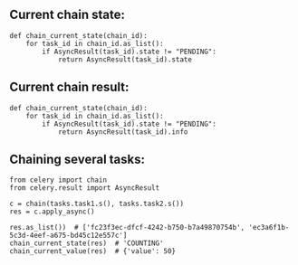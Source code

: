 ## Current chain state:
```python3
def chain_current_state(chain_id):
    for task_id in chain_id.as_list():
        if AsyncResult(task_id).state != "PENDING":
            return AsyncResult(task_id).state
```

## Current chain result:
```python3
def chain_current_state(chain_id):
    for task_id in chain_id.as_list():
        if AsyncResult(task_id).state != "PENDING":
            return AsyncResult(task_id).info
```

## Chaining several tasks:

```python3
from celery import chain
from celery.result import AsyncResult

c = chain(tasks.task1.s(), tasks.task2.s())
res = c.apply_async()

res.as_list())  # ['fc23f3ec-dfcf-4242-b750-b7a49870754b', 'ec3a6f1b-5c3d-4eef-a675-bd45c12e557c']
chain_current_state(res)  # 'COUNTING'
chain_current_value(res)  # {'value': 50}
```

